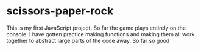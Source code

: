 # scissors-paper-rock

This is my first JavaScript project.
So far the game plays entirely on the console.
I have gotten practice making functions and making them all work together to abstract large parts of the code away.
So far so good
